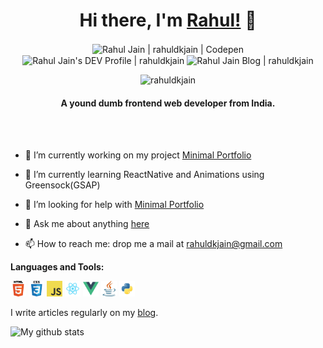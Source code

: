 <h1 align="center">Hi there, I'm <a href="https://rahuldkjain.github.io"  target="_blank">Rahul!</a> 👋</h1>

<p align="center">
<a href="https://codepen.io/rahuldkjain" style="text-decoration: none;"  target="_blank">
<img align="center"  alt="Rahul Jain | rahuldkjain | Codepen"  width="20px"  src="https://raw.githubusercontent.com/rahuldkjain/rahuldkjain/81ba4992d502aa3d8a88cc9dd0cb89aa2237b884/assets/codepen.svg" />
</a>
<a href="https://dev.to/rahuldkjain" style="text-decoration: none;" target="_blank">
<img align="center"  src="https://d2fltix0v2e0sb.cloudfront.net/dev-badge.svg"  alt="Rahul Jain's DEV Profile | rahuldkjain"  height="20"  width="20">
</a>
<a href="https://rahuldkjain.github.io/blog" style="text-decoration: none;" target="_blank">
<img align="center"  alt="Rahul Jain Blog | rahuldkjain"  width="21px"  src="https://raw.githubusercontent.com/rahuldkjain/rahuldkjain/master/assets/rj-blog.png" />
</a>
</p>
<p align="center"><img src="https://visitor-badge.glitch.me/badge?page_id=rahuldkjain.rahuldkjain" alt="rahuldkjain"/></p>
<h4 align="center">A yound dumb frontend web developer from India.</h4>
<br />

<br />

  
  

- 🔭 I’m currently working on my project [Minimal Portfolio](https://github.com/rahuldkjain/minimal-portfolio)

- 🌱 I’m currently learning ReactNative and Animations using Greensock(GSAP)

- 🤔 I’m looking for help with [Minimal Portfolio](https://github.com/rahuldkjain/minimal-portfolio/issues)

- 💬 Ask me about anything [here](https://github.com/rahuldkjain/rahuldkjain/issues)

- 📫 How to reach me: drop me a mail at rahuldkjain@gmail.com

  

**Languages and Tools:**

  

<code><img height="25"  src="https://raw.githubusercontent.com/github/explore/5c058a388828bb5fde0bcafd4bc867b5bb3f26f3/topics/html/html.png"></code>
<code><img height="25"  src="https://raw.githubusercontent.com/github/explore/5c058a388828bb5fde0bcafd4bc867b5bb3f26f3/topics/css/css.png"></code>
<code><img height="25"  src="https://raw.githubusercontent.com/github/explore/80688e429a7d4ef2fca1e82350fe8e3517d3494d/topics/javascript/javascript.png"></code>
<code><img height="25"  src="https://raw.githubusercontent.com/github/explore/80688e429a7d4ef2fca1e82350fe8e3517d3494d/topics/react/react.png"></code>
<code><img height="25"  src="https://raw.githubusercontent.com/github/explore/5c058a388828bb5fde0bcafd4bc867b5bb3f26f3/topics/vue/vue.png"></code>
<code><img height="25"  src="https://raw.githubusercontent.com/github/explore/5c058a388828bb5fde0bcafd4bc867b5bb3f26f3/topics/java/java.png"></code>
<code><img height="25"  src="https://raw.githubusercontent.com/github/explore/5c058a388828bb5fde0bcafd4bc867b5bb3f26f3/topics/python/python.png"></code>

  
  

I write articles regularly on my [blog](https://rahuldkjain.github.io/blog).

![My github stats](https://github-readme-stats.vercel.app/api?username=rahuldkjain&show_icons=true)